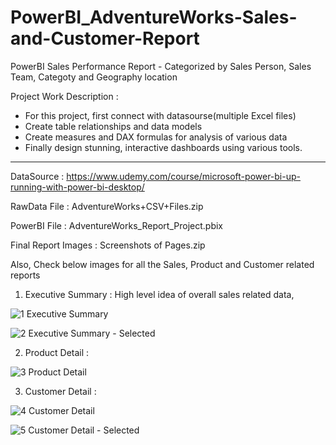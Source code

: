 # PowerBI_AdventureWorks-Sales-and-Customer-Report
PowerBI Sales Performance Report - Categorized by Sales Person, Sales Team, Categoty and Geography location

Project Work Description : 

- For this project, first connect with datasourse(multiple Excel files)
- Create table relationships and data models
- Create measures and DAX formulas for analysis of various data
- Finally design stunning, interactive dashboards using various tools.


----------------------------------------------------------------------------------------------------------------------------------------------------


DataSource : https://www.udemy.com/course/microsoft-power-bi-up-running-with-power-bi-desktop/

RawData File : AdventureWorks+CSV+Files.zip

PowerBI File : AdventureWorks_Report_Project.pbix

Final Report Images : Screenshots of Pages.zip

Also, Check below images for all the Sales, Product and Customer related reports

1. Executive Summary : High level idea of overall sales related data, 


![1  Executive Summary](https://user-images.githubusercontent.com/19344819/227928092-24316998-cdb7-4d28-ad6e-b0d351322320.PNG)

![2  Executive Summary - Selected](https://user-images.githubusercontent.com/19344819/227928261-4e0448dd-646b-4722-9d0c-64011e0fb172.png)


2. Product Detail : 

![3  Product Detail](https://user-images.githubusercontent.com/19344819/227928338-ed740081-aaf1-46c9-a7aa-acb53edb5043.PNG)


3. Customer Detail :


![4  Customer Detail](https://user-images.githubusercontent.com/19344819/227928413-5d4ab3f4-c00c-4d0b-885a-05980526e5ad.PNG)

![5  Customer Detail  - Selected](https://user-images.githubusercontent.com/19344819/227928436-4bad586d-92ca-4306-9dd0-36bcb5d1bdc9.png)
